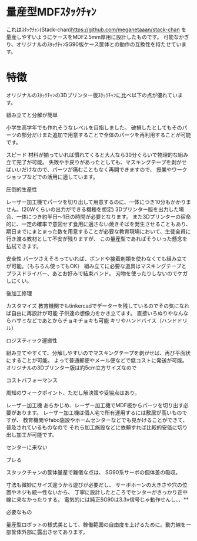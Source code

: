 # 量産型MDFｽﾀｯｸﾁｬﾝ

これはｽﾀｯｸﾁｬﾝ(Stack-chan)https://github.com/meganetaaan/stack-chan
を量産しやすいようにケースをMDF2.5mm厚用に設計したものです。
可能なかぎり、オリジナルのｽﾀｯｸﾁｬﾝSG90版ケース筐体との動作の互換性を持たせています。

# 特徴

オリジナルのｽﾀｯｸﾁｬﾝの3Dプリンター版ｽﾀｯｸﾁｬﾝに比べ以下の点が優れています。

組み立てと分解が簡単

小学生高学年でも作れそうなレベルを目指しました。
破損したとしてもそのパーツの部分だけまた追加で用意することで全体のパーツを再利用することが可能です。

スピード
材料が揃っていれば慣れてくると大人なら30分ぐらいで物理的な組み立て完了が可能。
失敗や手戻りがあったとしても、マスキングテープを剥がせばいいだけなので、パーツが痛むこともなく再開できますので、
授業やワークショップなどでの活用に適しています。


圧倒的生産性

レーザー加工機でパーツを切り出して用意するのに、一体につき10分もかかりません。(20Wくらいの出力ができる機種を想定)
3Dプリンター版を出力した場合、一体につき約半日〜1日の時間が必要となります。
また3Dプリンターの宿命的に、一定の確率で意図せず食用に適さない焼きそばを発生させることもあり、
期日までにまとまった数を用意することが必要な教育現場において、生徒全員に行き渡る教材として不安が残りますが、
この量産型であればそういった懸念を払拭できます。




安全性
パーツさえそろっていれば、ボンドや接着剤類を使わなくても組み立てが可能。（もちろん使ってもOK）
組み立てに必要な道具はマスキングテープとプラスドライバー、あとお好みで結束バンド。
刃物を使ったりしないのでケガしにくい。

後加工修理

カスタマイズ
教育機関でもtinkercadでデーターを残しているのでその気になれば自由に再設計が可能
子供達の想像力をかき立てます。
直接いろぬりやなんならハサミなどであとからチョキチョキも可能
キリやハンドバイス（ハンドドリル）


ロジスティック運搬性

組み立てやすくて、分解しやすいのでマスキングテープを剥がせば、再び平面状にすることが可能。
よって普通郵便やメール便などで低コストに発送が可能。
オリジナルの3Dプリンター版は約5cm立方サイズなので


コストパフォーマンス


周知のウィークポイント、ただし解決策や妥協点はあり。

レーザー加工機
あらかじめ、レーザー加工機でMDF板からパーツを切り出す必要があります。
レーザー加工機は個人宅で所有運用するには敷居が高いものですが、
教育機関やfabo施設やホームセンターなどでも見かけることができて、普及されているものなので
それら加工施設などに依頼すれば比較的安価に切り出し加工が可能です。

センターに来ない

ブレる


スタックチャンの筐体量産で難儀な点は、
SG90系サーボの個体差の吸収。

寸法も微妙にサイズ違うから遊びが必要だし、
サーボホーンの大きさや穴の位置やネジも統一性ないから、
丁寧に設計したところでセンターがきっかり正中線に来なかったりする。
電気的には純正SG90は3.3v信号じゃ動作せんし、、**




必要なもの







量産型ロボットの様式美として、稼働範囲の自由度を上げるために。動力線を一部筐体外部に露出させてあります。
